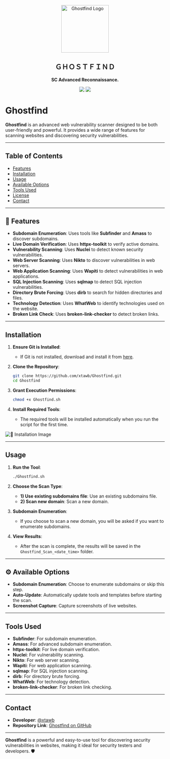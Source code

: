 <p align="center">
  <img src="https://i.postimg.cc/sXRp54Lk/logo.png" alt="Ghostfind Logo" width="150">
</p>

<h2 align="center">ＧＨＯＳＴＦＩＮＤ</h2>

<p align="center">
  <b>SC Advanced Reconnaissance.</b>
</p>

<p align="center">
  <img src="https://img.shields.io/badge/release-v1.0.-orange">
  <img src="https://img.shields.io/github/issues-closed/xtawb/Ghostfind">
</p>

# Ghostfind 

**Ghostfind** is an advanced web vulnerability scanner designed to be both user-friendly and powerful. It provides a wide range of features for scanning websites and discovering security vulnerabilities.

---

## Table of Contents

- [Features](#-features)
- [Installation](#-installation)
- [Usage](#-usage)
- [Available Options](#-available-options)
- [Tools Used](#-tools-used)
- [License](#-license)
- [Contact](#-contact)

---

## 🌟 Features

- **Subdomain Enumeration**: Uses tools like **Subfinder** and **Amass** to discover subdomains.
- **Live Domain Verification**: Uses **httpx-toolkit** to verify active domains.
- **Vulnerability Scanning**: Uses **Nuclei** to detect known security vulnerabilities.
- **Web Server Scanning**: Uses **Nikto** to discover vulnerabilities in web servers.
- **Web Application Scanning**: Uses **Wapiti** to detect vulnerabilities in web applications.
- **SQL Injection Scanning**: Uses **sqlmap** to detect SQL injection vulnerabilities.
- **Directory Brute Forcing**: Uses **dirb** to search for hidden directories and files.
- **Technology Detection**: Uses **WhatWeb** to identify technologies used on the website.
- **Broken Link Check**: Uses **broken-link-checker** to detect broken links.

---

## Installation

1. **Ensure Git is Installed**:
   - If Git is not installed, download and install it from <a href="https://git-scm.com/" target="_blank">here</a>.

2. **Clone the Repository**:
   ```bash
   git clone https://github.com/xtawb/Ghostfind.git
   cd Ghostfind
   ```

3. **Grant Execution Permissions**:
   ```bash
   chmod +x Ghostfind.sh
   ```

4. **Install Required Tools**:
   - The required tools will be installed automatically when you run the script for the first time.

![🔗 Installation Image](https://i.postimg.cc/Bb04qdR8/Ghostfind.png)

---

## Usage

1. **Run the Tool**:
   ```bash
   ./Ghostfind.sh
   ```

2. **Choose the Scan Type**:
   - **1) Use existing subdomains file**: Use an existing subdomains file.
   - **2) Scan new domain**: Scan a new domain.

3. **Subdomain Enumeration**:
   - If you choose to scan a new domain, you will be asked if you want to enumerate subdomains.

4. **View Results**:
   - After the scan is complete, the results will be saved in the `Ghostfind_Scan_<date_time>` folder.

---

## ⚙️ Available Options

- **Subdomain Enumeration**: Choose to enumerate subdomains or skip this step.
- **Auto-Update**: Automatically update tools and templates before starting the scan.
- **Screenshot Capture**: Capture screenshots of live websites.

---

## Tools Used

- **Subfinder**: For subdomain enumeration.
- **Amass**: For advanced subdomain enumeration.
- **httpx-toolkit**: For live domain verification.
- **Nuclei**: For vulnerability scanning.
- **Nikto**: For web server scanning.
- **Wapiti**: For web application scanning.
- **sqlmap**: For SQL injection scanning.
- **dirb**: For directory brute forcing.
- **WhatWeb**: For technology detection.
- **broken-link-checker**: For broken link checking.

---

## Contact

- **Developer**: [@xtawb](https://linktr.ee/xtawb)
- **Repository Link**: [Ghostfind on GitHub](https://github.com/xtawb/Ghostfind)
---

**Ghostfind** is a powerful and easy-to-use tool for discovering security vulnerabilities in websites, making it ideal for security testers and developers. 🛡️

